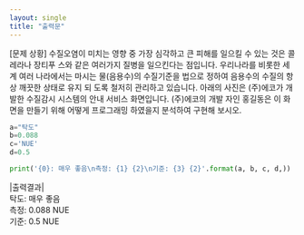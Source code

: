 ```yaml
---
layout: single  
title: "출력문"
---
```


[문제 상황]
수질오염이 미치는 영향 중 가장 심각하고 큰 피해를 일으킬 수 있는 것은 콜레라나 장티푸
스와 같은 여러가지 질병을 일으킨다는 점입니다. 우리나라를 비롯한 세계 여러 나라에서는
마시는 물(음용수)의 수질기준을 법으로 정하여 음용수의 수질의 항상 깨끗한 상태로 유지 되
도록 철저히 관리하고 있습니다.
아래의 사진은 (주)에코가 개발한 수질감시 시스템의 안내 서비스 화면입니다. (주)에코의 개발
자인 홍길동은 이 화면을 만들기 위해 어떻게 프로그래밍 하였을지 분석하여 구현해 보시오.

~~~python
a="탁도"
b=0.088
c='NUE'
d=0.5

print('{0}: 매우 좋음\n측정: {1} {2}\n기준: {3} {2}'.format(a, b, c, d,))

~~~

|출력결과|  
탁도: 매우 좋음  
측정: 0.088 NUE  
기준: 0.5 NUE
